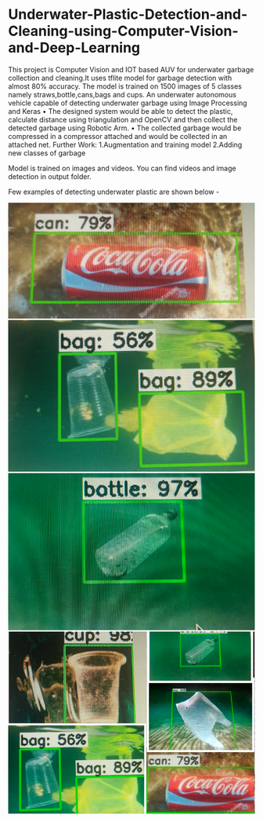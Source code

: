 # Underwater-Plastic-Detection-and-Cleaning-using-Computer-Vision-and-Deep-Learning

This project is Computer Vision and IOT based AUV for underwater garbage collection and cleaning.It uses tflite model for garbage detection with almost 80% accuracy.
The model is trained on 1500 images of 5 classes namely straws,bottle,cans,bags and cups.
An underwater autonomous vehicle capable of detecting underwater garbage using Image Processing and Keras
• The designed system would be able to detect the plastic, calculate distance using triangulation and OpenCV and then collect the detected garbage
using Robotic Arm.
• The collected garbage would be compressed in a compressor attached and would be collected in an attached net.
Further Work: 1.Augmentation and training model 2.Adding new classes of garbage

Model is trained on images and videos. You can find videos and image detection in output folder. 

Few examples of detecting underwater plastic are shown below - 

<img src="https://github.com/Vaishnvi/Underwater-Plastic-Detection-and-Cleaning-using-Computer-Vision-and-Deep-Learning/blob/master/output/WhatsApp%20Image%202020-06-25%20at%2015.48.27.jpeg" width="800">
<img src="https://github.com/Vaishnvi/Underwater-Plastic-Detection-and-Cleaning-using-Computer-Vision-and-Deep-Learning/blob/master/output/IMG_20200625_152348__01.jpg" width="800">
<img src="https://github.com/Vaishnvi/Underwater-Plastic-Detection-and-Cleaning-using-Computer-Vision-and-Deep-Learning/blob/master/output/Screen%20Shot%202020-06-25%20at%203.52.53%20PM.png" width="800">
<img src="https://github.com/Vaishnvi/Underwater-Plastic-Detection-and-Cleaning-using-Computer-Vision-and-Deep-Learning/blob/master/output/Screen%20Shot%202020-06-25%20at%204.02.31%20PM.png" width="800">
